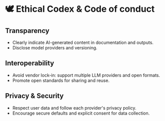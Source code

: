 # 🕊 Ethical Codex & Code of conduct

## Transparency

-   Clearly indicate AI-generated content in documentation and outputs.
-   Disclose model providers and versioning.

## Interoperability

-   Avoid vendor lock-in: support multiple LLM providers and open formats.
-   Promote open standards for sharing and reuse.

## Privacy & Security

-   Respect user data and follow each provider's privacy policy.
-   Encourage secure defaults and explicit consent for data collection.
